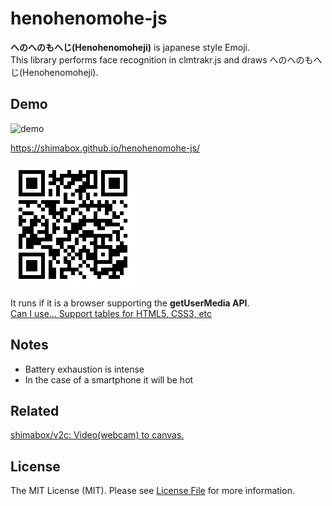# henohenomohe-js

**へのへのもへじ(Henohenomoheji)** is japanese style Emoji.  
This library performs face recognition in clmtrakr.js and draws へのへのもへじ(Henohenomoheji).

## Demo

![demo](https://github.com/shimabox/assets/blob/master/henohenomohe-js/demo.gif)

https://shimabox.github.io/henohenomohe-js/

![qr](https://github.com/shimabox/assets/blob/master/henohenomohe-js/qr.png)

It runs if it is a browser supporting the **getUserMedia API**.  
[Can I use... Support tables for HTML5, CSS3, etc](https://caniuse.com/#search=getUserMedia "Can I use... Support tables for HTML5, CSS3, etc")

## Notes
- Battery exhaustion is intense
- In the case of a smartphone it will be hot

## Related

[shimabox/v2c: Video(webcam) to canvas.](https://github.com/shimabox/v2c "shimabox/v2c: Video(webcam) to canvas.")

## License
The MIT License (MIT). Please see [License File](LICENSE) for more information.